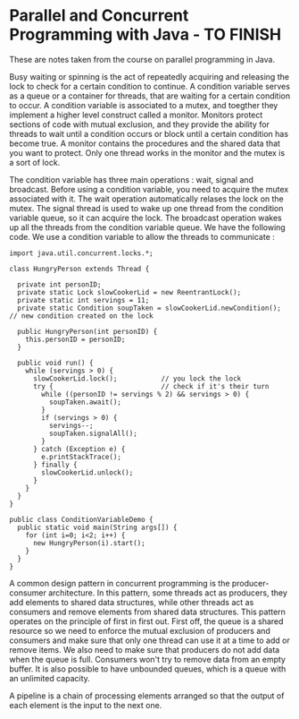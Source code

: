 # Parallel and Concurrent Programming with Java - TO FINISH

These are notes taken from the course on parallel programming in Java.

Busy waiting or spinning is the act of repeatedly acquiring and releasing the lock to check for a certain condition to continue. A condition variable serves as a queue or a container for threads, that are waiting for a certain condition to occur. A condition variable is associated to a mutex, and toegther they implement a higher level construct called a monitor. Monitors protect sections of code with mutual exclusion, and they provide the ability for threads to wait until a condition occurs or block until a certain condition has become true. A monitor contains the procedures and the shared data that you want to protect. Only one thread works in the monitor and the mutex is a sort of lock.

The condition variable has three main operations : wait, signal and broadcast. Before using a condition variable, you need to acquire the mutex associated with it. The wait operation automatically relases the lock on the mutex. The signal thread is used to wake up one thread from the condition variable queue, so it can acquire the lock. The broadcast operation wakes up all the threads from the condition variable queue. We have the following code. We use a condition variable to allow the threads to communicate : 

```
import java.util.concurrent.locks.*;

class HungryPerson extends Thread {
  
  private int personID;
  private static Lock slowCookerLid = new ReentrantLock();
  private static int servings = 11;
  private static Condition soupTaken = slowCookerLid.newCondition();  // new condition created on the lock
  
  public HungryPerson(int personID) {
    this.personID = personID;
  }
  
  public void run() {
    while (servings > 0) {
      slowCookerLid.lock();           // you lock the lock
      try {                           // check if it's their turn
        while ((personID != servings % 2) && servings > 0) {
          soupTaken.await();
        }
        if (servings > 0) {
          servings--;
          soupTaken.signalAll();
        }
      } catch (Exception e) {
        e.printStackTrace();
      } finally {
        slowCookerLid.unlock();
      }
    }
  }
}

public class ConditionVariableDemo {
  public static void main(String args[]) {
    for (int i=0; i<2; i++) {
      new HungryPerson(i).start();
    }
  }
}
```
A common design pattern in concurrent programming is the producer-consumer architecture. In this pattern, some threads act as producers, they add elements to shared data structures, while other threads act as consumers and remove elements from shared data structures. This pattern operates on the principle of first in first out. First off, the queue is a shared resource so we need to enforce the mutual exclusion of producers and consumers and make sure that only one thread can use it at a time to add or remove items. We also need to make sure that producers do not add data when the queue is full. Consumers won't try to remove data from an empty buffer. It is also possible to have unbounded queues, which is a queue with an unlimited capacity.

A pipeline is a chain of processing elements arranged so that the output of each element is the input to the next one.
